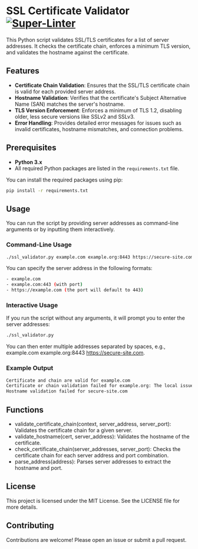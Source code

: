 # SSL Certificate Validator [![Super-Linter](https://github.com/rokris/certificate-chain-check/actions/workflows/superlint.yml/badge.svg)](https://github.com/marketplace/actions/super-linter)

This Python script validates SSL/TLS certificates for a list of server addresses. It checks the certificate chain, enforces a minimum TLS version, and validates the hostname against the certificate.

## Features

- **Certificate Chain Validation**: Ensures that the SSL/TLS certificate chain is valid for each provided server address.
- **Hostname Validation**: Verifies that the certificate's Subject Alternative Name (SAN) matches the server's hostname.
- **TLS Version Enforcement**: Enforces a minimum of TLS 1.2, disabling older, less secure versions like SSLv2 and SSLv3.
- **Error Handling**: Provides detailed error messages for issues such as invalid certificates, hostname mismatches, and connection problems.

## Prerequisites

- **Python 3.x**
- All required Python packages are listed in the `requirements.txt` file.

You can install the required packages using pip:

```bash
pip install -r requirements.txt
```

## Usage

You can run the script by providing server addresses as command-line arguments or by inputting them interactively.

### Command-Line Usage

```bash
./ssl_validator.py example.com example.org:8443 https://secure-site.com
```

You can specify the server address in the following formats:

```bash
- example.com
- example.com:443 (with port)
- https://example.com (the port will default to 443)
```

### Interactive Usage

If you run the script without any arguments, it will prompt you to enter the server addresses:

```bash
./ssl_validator.py
```

You can then enter multiple addresses separated by spaces, e.g., example.com example.org:8443 https://secure-site.com.

### Example Output

```bash
Certificate and chain are valid for example.com
Certificate or chain validation failed for example.org: The local issuer certificate is not available
Hostname validation failed for secure-site.com
```

## Functions

- validate_certificate_chain(context, server_address, server_port): Validates the certificate chain for a given server.
- validate_hostname(cert, server_address): Validates the hostname of the certificate.
- check_certificate_chain(server_addresses, server_port): Checks the certificate chain for each server address and port combination.
- parse_address(address): Parses server addresses to extract the hostname and port.

## License

This project is licensed under the MIT License. See the LICENSE file for more details.

## Contributing

Contributions are welcome! Please open an issue or submit a pull request.
